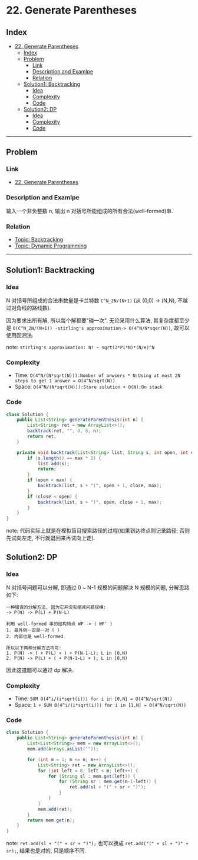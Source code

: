 # 22. Generate Parentheses

## Index

- [22. Generate Parentheses](#22-generate-parentheses)
  - [Index](#index)
  - [Problem](#problem)
    - [Link](#link)
    - [Description and Examlpe](#description-and-examlpe)
    - [Relation](#relation)
  - [Solution1: Backtracking](#solution1-backtracking)
    - [Idea](#idea)
    - [Complexity](#complexity)
    - [Code](#code)
  - [Solution2: DP](#solution2-dp)
    - [Idea](#idea-1)
    - [Complexity](#complexity-1)
    - [Code](#code-1)

----

## Problem

### Link

- [22. Generate Parentheses][1]

### Description and Examlpe

输入一个非负整数 n, 输出 n 对括号所能组成的所有合法(well-formed)串.

### Relation

- [Topic: Backtracking][2]
- [Topic: Dynamic Programming][3]

----

## Solution1: Backtracking

### Idea

N 对括号所组成的合法串数量是卡兰特数 `C^N_2N/(N+1)` (从 (0,0) -> (N,N), 不越过对角线的路线数).

因为要求出所有解, 所以每个解都要"碰一次". 无论采用什么算法, 其复杂度都至少是 `O(C^N_2N/(N+1)) -stirling's approximation-> O(4^N/N*sqer(N))`, 故可以使用回溯法.

note: `stirling's approximation: N! ~ sqrt(2*Pi*N)*(N/e)^N`

### Complexity

- Time: `O(4^N/(N*sqrt(N))):Number of anwsers * N:Using at most 2N steps to get 1 answer = O(4^N/sqrt(N))`
- Space: `O(4^N/(N*sqrt(N))):Store solution + O(N):On stack`

### Code

```java
class Solution {
    public List<String> generateParenthesis(int n) {
        List<String> ret = new ArrayList<>();
        backtrack(ret, "", 0, 0, n);
        return ret;
    }

    private void backtrack(List<String> list, String s, int open, int close, int max) {
        if (s.length() == max * 2) {
            list.add(s);
            return;
        }
        if (open < max) {
            backtrack(list, s + "(", open + 1, close, max);
        }
        if (close < open) {
            backtrack(list, s + ")", open, close + 1, max);
        }
    }
}
```

note: 代码实际上就是在模拟盲目搜索路径的过程(如果到达终点则记录路径; 否则先试向左走, 不行就退回来再试向上走).

## Solution2: DP

### Idea

N 对括号问题可以分解, 即通过 0 ~ N-1 规模的问题解决 N 规模的问题, 分解思路如下:

```nohighlight
一种错误的分解方法, 因为它并没有缩减问题规模:
-> P(N) -> P(L) + P(N-L)

利用 well-formed 串的结构特点 WF -> ( WF' )
1. 最外侧一定是一对 ( )
2. 内部也是 well-formed

所以以下两种分解方法均可:
1. P(N) -> ( + P(L) + ) + P(N-1-L); L in [0,N)
2. P(N) -> P(L) + ( + P(N-1-L) + ); L in [0,N)
```

因此这道题可以通过 dp 解决.

### Complexity

- Time: `SUM O(4^i/(i*sqrt(i))) for i in [0,N] = O(4^N/sqrt(N))`
- Space: `1 + SUM O(4^i/(i*sqrt(i))) for i in [1,N] = O(4^N/sqrt(N))`

### Code

```java
class Solution {
    public List<String> generateParenthesis(int n) {
        List<List<String>> mem = new ArrayList<>();
        mem.add(Arrays.asList(""));

        for (int m = 1; m <= n; m++) {
            List<String> ret = new ArrayList<>();
            for (int left = 0; left < m; left++) {
                for (String sl : mem.get(left)) {
                    for (String sr : mem.get(m-1-left)) {
                        ret.add(sl + "(" + sr + ")");
                    }
                }
            }
            mem.add(ret);
        }
        return mem.get(n);
    }
}
```

note: `ret.add(sl + "(" + sr + ")");` 也可以换成 `ret.add("(" + sl + ")" + sr);`, 结果也是对的, 只是顺序不同.

[1]: https://leetcode.com/problems/generate-parentheses/
[2]: ../topics/backtracking.md
[3]: ../topics/dynamic-programming.md
